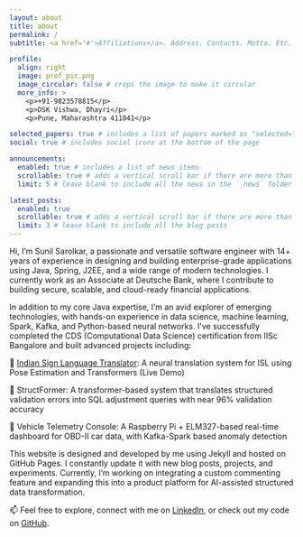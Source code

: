 ```yaml
---
layout: about
title: about
permalink: /
subtitle: <a href='#'>Affiliations</a>. Address. Contacts. Motto. Etc.

profile:
  align: right
  image: prof_pic.png
  image_circular: false # crops the image to make it circular
  more_info: >
    <p>+91-9823578815</p>
    <p>DSK Vishwa, Dhayri</p>
    <p>Pune, Maharashtra 411041</p>

selected_papers: true # includes a list of papers marked as "selected={true}"
social: true # includes social icons at the bottom of the page

announcements:
  enabled: true # includes a list of news items
  scrollable: true # adds a vertical scroll bar if there are more than 3 news items
  limit: 5 # leave blank to include all the news in the `_news` folder

latest_posts:
  enabled: true
  scrollable: true # adds a vertical scroll bar if there are more than 3 new posts items
  limit: 3 # leave blank to include all the blog posts
---
```


Hi, I’m Sunil Sarolkar, a passionate and versatile software engineer with 14+ years of experience in designing and building enterprise-grade applications using Java, Spring, J2EE, and a wide range of modern technologies. I currently work as an Associate at Deutsche Bank, where I contribute to building secure, scalable, and cloud-ready financial applications.

In addition to my core Java expertise, I’m an avid explorer of emerging technologies, with hands-on experience in data science, machine learning, Spark, Kafka, and Python-based neural networks. I've successfully completed the CDS (Computational Data Science) certification from IISc Bangalore and built advanced projects including:

🤟 [Indian Sign Language Translator](https://huggingface.co/spaces/sunilsarolkar/ISL-SignLanguageTranslation): A neural translation system for ISL using Pose Estimation and Transformers (Live Demo)

🔁 StructFormer: A transformer-based system that translates structured validation errors into SQL adjustment queries with near 96% validation accuracy

🚗 Vehicle Telemetry Console: A Raspberry Pi + ELM327-based real-time dashboard for OBD-II car data, with Kafka-Spark based anomaly detection

This website is designed and developed by me using Jekyll and hosted on GitHub Pages. I constantly update it with new blog posts, projects, and experiments. Currently, I’m working on integrating a custom commenting feature and expanding this into a product platform for AI-assisted structured data transformation.

📫 Feel free to explore, connect with me on [LinkedIn](https://www.linkedin.com/in/sunil-sarolkar-451b2023/), or check out my code on [GitHub](https://github.com/spsarolkar).
